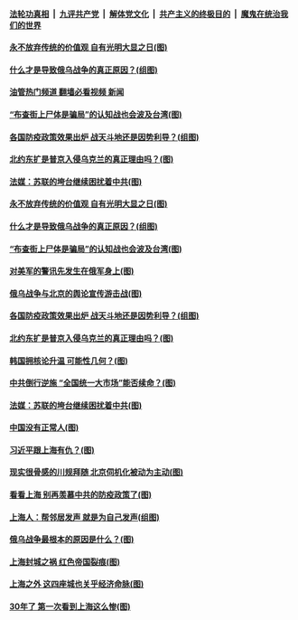 ####  [法轮功真相](../../../../basic/blob/master/README.md?t=04181831) &nbsp;|&nbsp; [九评共产党](../../../../9ping.md/blob/master/README.md?t=04181831) &nbsp;|&nbsp; [解体党文化](../../../../jtdwh.md/blob/master/README.md?t=04181831)  &nbsp;|&nbsp; [共产主义的终极目的](../../../../gczydzjmd.md/blob/master/README.md?t=04181831) &nbsp;|&nbsp; [魔鬼在统治我们的世界](../../../../mgztzwmdsj.md/blob/master/README.md?t=04181831) 

#### [永不放弃传统的价值观 自有光明大显之日(图)](../pages/p4/1003844.md?t=04181831) 

#### [什么才是导致俄乌战争的真正原因？(组图)](../pages/p4/1003119.md?t=04181831) 

#### [油管热门频道 翻墙必看视频 新闻](http://78.141.244.201:81/youtube.html?04181831)

#### [“布查街上尸体是骗局”的认知战也会波及台湾(图)](../pages/p4/1003818.md?t=04181831) 

#### [各国防疫政策效果出炉 战天斗地还是因势利导？(组图)](../pages/p4/1002212.md?t=04181831) 

#### [北约东扩是普京入侵乌克兰的真正理由吗？(图)](../pages/p4/1003734.md?t=04181831) 

#### [法媒：苏联的垮台继续困扰着中共(图)](../pages/p4/1003737.md?t=04181831) 

#### [永不放弃传统的价值观 自有光明大显之日(图)](../pages/p4/1003844.md?t=04181831) 

#### [什么才是导致俄乌战争的真正原因？(组图)](../pages/p4/1003119.md?t=04181831) 

#### [“布查街上尸体是骗局”的认知战也会波及台湾(图)](../pages/p4/1003818.md?t=04181831) 

#### [对美军的警讯先发生在俄军身上(图)](../pages/p4/1003822.md?t=04181831) 

#### [俄乌战争与北京的舆论宣传游击战(图)](../pages/p4/1003821.md?t=04181831) 

#### [各国防疫政策效果出炉 战天斗地还是因势利导？(组图)](../pages/p4/1002212.md?t=04181831) 

#### [北约东扩是普京入侵乌克兰的真正理由吗？(图)](../pages/p4/1003734.md?t=04181831) 

#### [韩国拥核论升温 可能性几何？(图)](../pages/p4/1003740.md?t=04181831) 

#### [中共倒行逆施 “全国统一大市场”能否续命？(图)](../pages/p4/1003738.md?t=04181831) 

#### [法媒：苏联的垮台继续困扰着中共(图)](../pages/p4/1003737.md?t=04181831) 

#### [中国没有正常人(图)](../pages/p4/1003653.md?t=04181831) 


#### [习近平跟上海有仇？(图)](../pages/p4/1003649.md?t=04181831) 

#### [现实很骨感的川规拜随 北京伺机化被动为主动(图)](../pages/p4/1003009.md?t=04181831) 

#### [看看上海 别再羡慕中共的防疫政策了(图)](../pages/p4/1003648.md?t=04181831) 

#### [上海人：帮邻居发声 就是为自己发声(组图)](../pages/p4/1003651.md?t=04181831) 

#### [俄乌战争最根本的原因是什么？(图)](../pages/p4/1003596.md?t=04181831) 

#### [上海封城之祸 红色帝国裂痕(图)](../pages/p4/1003586.md?t=04181831) 

#### [上海之外 这四座城也关乎经济命脉(图)](../pages/p4/1003539.md?t=04181831) 

#### [30年了 第一次看到上海这么惨(图)](../pages/p4/1003545.md?t=04181831) 

<img src='http://gfw-breaker.win/goodnews/indexes/p4.md' width='0px' height='0px'/>
